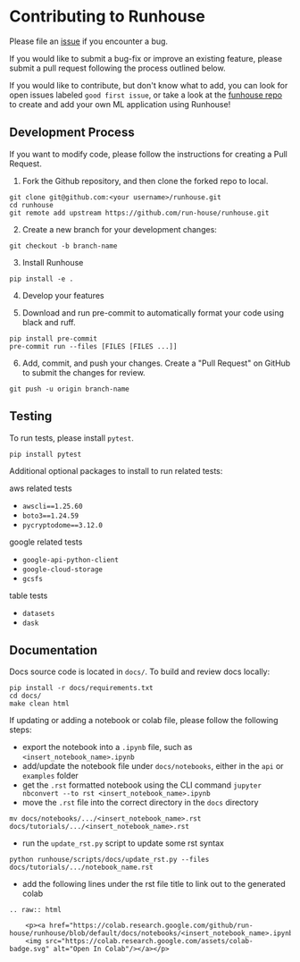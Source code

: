 # Contributing to Runhouse
Please file an [issue](https://github.com/run-house/runhouse/issues) if you encounter a bug.

If you would like to submit a bug-fix or improve an existing feature, please submit a pull request following the
process outlined below.

If you would like to contribute, but don't know what to add, you can look for open issues labeled
`good first issue`, or take a look at the [funhouse repo](https://github.com/run-house/funhouse) to
create and add your own ML application using Runhouse!

## Development Process
If you want to modify code, please follow the instructions for creating a Pull Request.

1. Fork the Github repository, and then clone the forked repo to local.
```
git clone git@github.com:<your username>/runhouse.git
cd runhouse
git remote add upstream https://github.com/run-house/runhouse.git
```

2. Create a new branch for your development changes:
```
git checkout -b branch-name
```

3. Install Runhouse
```
pip install -e .
```

4. Develop your features

5. Download and run pre-commit to automatically format your code using black and ruff.

```
pip install pre-commit
pre-commit run --files [FILES [FILES ...]]
```

6. Add, commit, and push your changes. Create a "Pull Request" on GitHub to submit the changes for review.

```
git push -u origin branch-name
```

## Testing

To run tests, please install `pytest`.
```
pip install pytest
```

Additional optional packages to install to run related tests:

aws related tests
* `awscli==1.25.60`
* `boto3==1.24.59`
* `pycryptodome==3.12.0`

google related tests
* `google-api-python-client`
* `google-cloud-storage`
* `gcsfs`

table tests
* `datasets`
* `dask`

## Documentation
Docs source code is located in `docs/`. To build and review docs locally:

```
pip install -r docs/requirements.txt
cd docs/
make clean html
```

If updating or adding a notebook or colab file, please follow the following steps:

* export the notebook into a `.ipynb` file, such as `<insert_notebook_name>.ipynb`
* add/update the notebook file under `docs/notebooks`, either in the `api` or `examples` folder
* get the `.rst` formatted notebook using the CLI command `jupyter nbconvert --to rst <insert_notebook_name>.ipynb`
* move the `.rst` file into the correct directory in the `docs` directory
```
mv docs/notebooks/.../<insert_notebook_name>.rst docs/tutorials/.../<insert_notebook_name>.rst
```
* run the `update_rst.py` script to update some rst syntax
```
python runhouse/scripts/docs/update_rst.py --files docs/tutorials/.../notebook_name.rst
```
* add the following lines under the rst file title to link out to the generated colab

```
.. raw:: html

    <p><a href="https://colab.research.google.com/github/run-house/runhouse/blob/default/docs/notebooks/<insert_notebook_name>.ipynb">
    <img src="https://colab.research.google.com/assets/colab-badge.svg" alt="Open In Colab"/></a></p>
```
